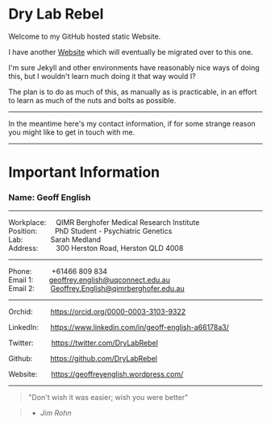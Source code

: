 Dry Lab Rebel
=============

Welcome to my GitHub hosted static Website.

I have another [Website](https://www.geoffreyenglish.wordpress.com) which will eventually be migrated over to this one.

I'm sure Jekyll and other environments have reasonably nice ways of doing this, but I wouldn't learn much doing it that
way would I?

The plan is to do as much of this, as manually as is practicable, in an effort to learn as much of the nuts and bolts as
possible.

---

In the meantime here's my contact information, if for some strange reason you might like to get in touch with me.

--- 

Important Information
=====================

### Name: Geoff English ### 

---

Workplace:    &nbsp;&nbsp;&nbsp;                                                        QIMR Berghofer Medical Research Institute  
Position:     &nbsp;&nbsp;&nbsp;&nbsp;&nbsp;&nbsp;&nbsp;                                PhD Student - Psychiatric Genetics  
Lab:          &nbsp;&nbsp;&nbsp;&nbsp;&nbsp;&nbsp;&nbsp;&nbsp;&nbsp;&nbsp;&nbsp;&nbsp;  Sarah Medland  
Address:      &nbsp;&nbsp;&nbsp;&nbsp;&nbsp;&nbsp;&nbsp;                                300 Herston Road, Herston QLD 4008  

---

Phone:        &nbsp;&nbsp;&nbsp;&nbsp;&nbsp;&nbsp;&nbsp;&nbsp;  +61466 809 834  
Email 1:      &nbsp;&nbsp;&nbsp;&nbsp;&nbsp;&nbsp;              geoffrey.english@uqconnect.edu.au  
Email 2:      &nbsp;&nbsp;&nbsp;&nbsp;&nbsp;&nbsp;              Geoffrey.English@qimrberghofer.edu.au  

---

Orchid:       &nbsp;&nbsp;&nbsp;&nbsp;&nbsp;&nbsp;&nbsp;  https://orcid.org/0000-0003-3103-9322  

LinkedIn:     &nbsp;&nbsp;&nbsp;&nbsp;                    https://www.linkedin.com/in/geoff-english-a66178a3/  

Twitter:      &nbsp;&nbsp;&nbsp;&nbsp;&nbsp;&nbsp;&nbsp;  https://twitter.com/DryLabRebel  

Github:       &nbsp;&nbsp;&nbsp;&nbsp;&nbsp;&nbsp;&nbsp;  https://github.com/DryLabRebel  

Website:      &nbsp;&nbsp;&nbsp;&nbsp;&nbsp;              https://geoffreyenglish.wordpress.com/  

---

> "Don't wish it was easier; wish you were better" 

> - *Jim Rohn*

